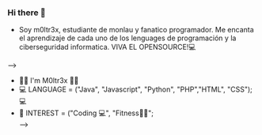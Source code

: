 ### Hi there 👋

- Soy m0ltr3x, estudiante de monlau y fanatico programador. Me encanta el aprendizaje de cada uno de los lenguages de programación y la ciberseguridad informatica. VIVA EL OPENSOURCE!💻

-->
- 🙋‍♂️ I'm M0ltr3x 🙋‍♂️
- 💻 LANGUAGE = ("Java", "Javascript", "Python", "PHP","HTML", "CSS"); 💻
- 💬 INTEREST = ("Coding 💻", "Fitness🏋️‍♂️";  
-->
